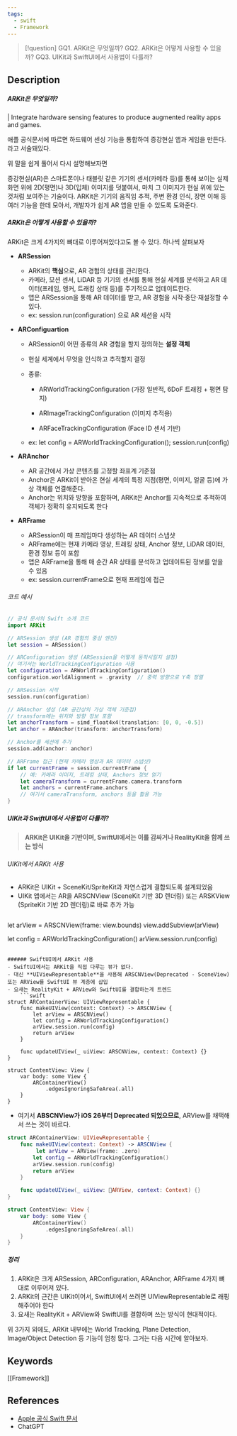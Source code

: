```yaml
---
tags:
  - swift
  - Framework
---
```


> [!question]
> GQ1. ARKit은 무엇일까?
> GQ2. ARKit은 어떻게 사용할 수 있을까?
> GQ3. UIKit과 SwiftUI에서 사용법이 다를까?


## Description

##### ARKit은 무엇일까?
| Integrate hardware sensing features to produce augmented reality apps and games.

애플 공식문서에 따르면 하드웨어 센싱 기능을 통합하여 증강현실 앱과 게임을 만든다.라고 서술돼있다.

위 말을 쉽게 풀어서 다시 설명해보자면

증강현실(AR)은 스마트폰이나 태블릿 같은 기기의 센서(카메라 등)를 통해 보이는 실제 화면 위에 2D(평면)나 3D(입체) 이미지를 덧붙여서, 마치 그 이미지가 현실 위에 있는 것처럼 보여주는 기술이다.
ARKit은 기기의 움직임 추적, 주변 환경 인식, 장면 이해 등 여러 기능을 한데 모아서, 개발자가 쉽게 AR 앱을 만들 수 있도록 도와준다.

##### ARKit은 어떻게 사용할 수 있을까?
ARKit은 크게 4가지의 뼈대로 이루어져있다고도 볼 수 있다. 하나씩 살펴보자
- **ARSession**
	- ARKit의 **핵심**으로, AR 경험의 상태를 관리한다.
	- 카메라, 모션 센서, LiDAR 등 기기의 센서를 통해 현실 세계를 분석하고 AR 데이터(프레임, 앵커, 트래킹 상태 등)를 주기적으로 업데이트한다.
	- 앱은 ARSession을 통해 AR 데이터를 받고, AR 경험을 시작·중단·재설정할 수 있다.
	- ex: session.run(configuration) 으로 AR 세션을 시작

- **ARConfiguartion**
	- ARSession이 어떤 종류의 AR 경험을 할지 정의하는 **설정 객체**
	-  현실 세계에서 무엇을 인식하고 추적할지 결정
    
	- 종류:
	    - ARWorldTrackingConfiguration (가장 일반적, 6DoF 트래킹 + 평면 탐지)
        
	    -  ARImageTrackingConfiguration (이미지 추적용)
        
	    - ARFaceTrackingConfiguration (Face ID 센서 기반)
    
	- ex: let config = ARWorldTrackingConfiguration(); session.run(config)

- **ARAnchor**
	- AR 공간에서 가상 콘텐츠를 고정할 좌표계 기준점
	- Anchor은 ARKit이 받아온 현실 세계의 특정 지점(평면, 이미지, 얼굴 등)에 가상 객체를 연결해준다.
	- Anchor는 위치와 방향을 포함하며, ARKit은 Anchor를 지속적으로 추적하여 객체가 정확히 유지되도록 한다

- **ARFrame**
	- ARSession이 매 프레임마다 생성하는 AR 데이터 스냅샷
	- ARFrame에는 현재 카메라 영상, 트래킹 상태, Anchor 정보, LiDAR 데이터, 환경 정보 등이 포함
	- 앱은 ARFrame을 통해 매 순간 AR 상태를 분석하고 업데이트된 정보를 얻을 수 있음
	- ex: session.currentFrame으로 현재 프레임에 접근

###### 코드 예시
```swift
// 공식 문서의 Swift 소개 코드
import ARKit

// ARSession 생성 (AR 경험의 중심 엔진)
let session = ARSession()

// ARConfiguration 생성 (ARSession을 어떻게 동작시킬지 설정)
// 여기서는 WorldTrackingConfiguration 사용
let configuration = ARWorldTrackingConfiguration()
configuration.worldAlignment = .gravity  // 중력 방향으로 Y축 정렬

// ARSession 시작
session.run(configuration)

// ARAnchor 생성 (AR 공간상의 가상 객체 기준점)
// transform에는 위치와 방향 정보 포함
let anchorTransform = simd_float4x4(translation: [0, 0, -0.5]) 
let anchor = ARAnchor(transform: anchorTransform)

// Anchor를 세션에 추가
session.add(anchor: anchor)

// ARFrame 접근 (현재 카메라 영상과 AR 데이터 스냅샷)
if let currentFrame = session.currentFrame {
    // 예: 카메라 이미지, 트래킹 상태, Anchors 정보 얻기
    let cameraTransform = currentFrame.camera.transform
    let anchors = currentFrame.anchors
    // 여기서 cameraTransform, anchors 등을 활용 가능
}

```


##### UIKit과 SwiftUI에서 사용법이 다를까?
 > **ARKit은 UIKit을 기반이며, SwiftUI에서는 이를 감싸거나 RealityKit을 함께 쓰는 방식**
###### UIKit에서 ARKit 사용
- ARKit은 UIKit + SceneKit/SpriteKit과 자연스럽게 결합되도록 설계되었음
- UIKit 앱에서는 AR을 ARSCNView (SceneKit 기반 3D 렌더링) 또는 ARSKView (SpriteKit 기반 2D 렌더링)로 바로 추가 가능
	```swift
let arView = ARSCNView(frame: view.bounds)
view.addSubview(arView)

let config = ARWorldTrackingConfiguration()
arView.session.run(config)

```

###### SwiftUI에서 ARKit 사용
- SwiftUI에서는 ARKit을 직접 다루는 뷰가 없다.
- 대신 **UIViewRepresentable**을 사용해 ARSCNView(Deprecated - SceneView) 또는 ARView를 SwiftUI 뷰 계층에 삽입
- 요새는 RealityKit + ARView와 SwiftUI를 결합하는게 트렌드
	```swift
struct ARContainerView: UIViewRepresentable {
    func makeUIView(context: Context) -> ARSCNView {
        let arView = ARSCNView()
        let config = ARWorldTrackingConfiguration()
        arView.session.run(config)
        return arView
    }

    func updateUIView(_ uiView: ARSCNView, context: Context) {}
}

struct ContentView: View {
    var body: some View {
        ARContainerView()
            .edgesIgnoringSafeArea(.all)
    }
}
```
- 여기서 **ABSCNView가 iOS 26부터 Deprecated 되었으므로**, ARView를 채택해서 쓰는 것이 바르다.
```swift
struct ARContainerView: UIViewRepresentable {
    func makeUIView(context: Context) -> ARSCNView {
         let arView = ARView(frame: .zero)
        let config = ARWorldTrackingConfiguration()
        arView.session.run(config)
        return arView
    }

    func updateUIView(_ uiView: ARView, context: Context) {}
}

struct ContentView: View {
    var body: some View {
        ARContainerView()
            .edgesIgnoringSafeArea(.all)
    }
}
```

##### 정리
1. ARKit은 크게 ARSession, ARConfiguration, ARAnchor, ARFrame 4가지 뼈대로 이루어져 있다.
2. ARKit의 근간은 UIKit이어서, SwiftUI에서 쓰려면 UIViewRepresentable로 래핑해주어야 한다
3. 요새는 RealityKit + ARView와 SwiftUI를 결합하며 쓰는 방식이 현대적이다.

위 3가지 외에도, ARKit 내부에는 World Tracking, Plane Detection, Image/Object Detection 등 기능이 엄청 많다. 그거는 다음 시간에 알아보자.

## Keywords
[[Framework]]
## References

- [Apple 공식 Swift 문서](https://developer.apple.com/documentation/swift)
- ChatGPT
